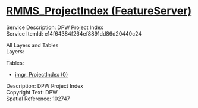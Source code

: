 # [RMMS_ProjectIndex (FeatureServer)](https://services1.arcgis.com/k3vhq11XkBNeeOfM/ArcGIS/rest/services/RMMS_Baseline_Grid/FeatureServer)  

Service Description: DPW Project Index  
Service ItemId: e14f64384f264ef8891dd86d20440c24  

All Layers and Tables  
Layers:  

Tables:  
* [imgr_ProjectIndex (0)](https://services1.arcgis.com/k3vhq11XkBNeeOfM/ArcGIS/rest/services/RMMS_ProjectIndex/FeatureServer/0)  

Description: DPW Project Index  
Copyright Text: DPW  
Spatial Reference: 102747